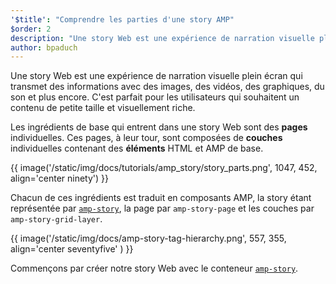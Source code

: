 ```yaml
---
'$title': "Comprendre les parties d'une story AMP"
$order: 2
description: "Une story Web est une expérience de narration visuelle plein écran qui transmet des informations avec des images, des vidéos, des graphiques, du son et plus encore. C'est parfait pour les utilisateurs ..."
author: bpaduch
---
```


Une story Web est une expérience de narration visuelle plein écran qui transmet des informations avec des images, des vidéos, des graphiques, du son et plus encore. C'est parfait pour les utilisateurs qui souhaitent un contenu de petite taille et visuellement riche.

Les ingrédients de base qui entrent dans une story Web sont des **pages** individuelles. Ces pages, à leur tour, sont composées de **couches** individuelles contenant des **éléments** HTML et AMP de base.

{{ image('/static/img/docs/tutorials/amp_story/story_parts.png', 1047, 452, align='center ninety') }}

Chacun de ces ingrédients est traduit en composants AMP, la story étant représentée par [`amp-story`](../../../../documentation/components/reference/amp-story.md), la page par `amp-story-page` et les couches par `amp-story-grid-layer`.

{{ image('/static/img/docs/amp-story-tag-hierarchy.png', 557, 355, align='center seventyfive' ) }}

Commençons par créer notre story Web avec le conteneur [`amp-story`](../../../../documentation/components/reference/amp-story.md).
